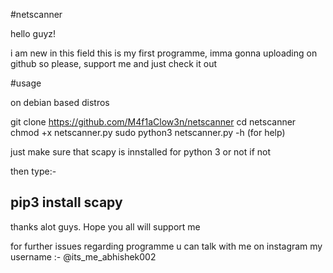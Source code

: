#netscanner


hello guyz!
 
i am new in this field 
 this is my first programme, imma gonna uploading on github
so please, support me and just check it out 

#usage

on debian based distros

git clone https://github.com/M4f1aClow3n/netscanner
cd netscanner
chmod +x netscanner.py
sudo python3 netscanner.py -h (for help)


just make sure that scapy is innstalled for python 3 or not 
if not

then type:-

pip3 install scapy
------------------------------------------------------------

thanks alot guys. Hope you all will support me 

for further issues regarding programme u can talk with me on instagram
my username :- @its_me_abhishek002

